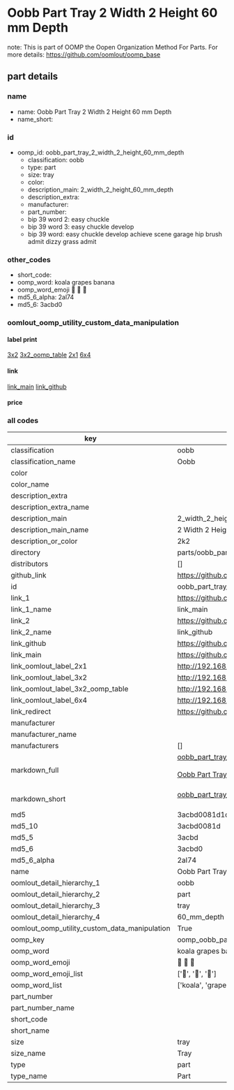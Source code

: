 # Oobb Part Tray 2 Width 2 Height 60 mm Depth  

note: This is part of OOMP the Oopen Organization Method For Parts. For more details: https://github.com/oomlout/oomp_base

##  part details
  







### name
* name: Oobb Part Tray 2 Width 2 Height 60 mm Depth
* name_short: 
### id
* oomp_id: oobb_part_tray_2_width_2_height_60_mm_depth
  * classification: oobb
  * type: part
  * size: tray
  * color: 
  * description_main: 2_width_2_height_60_mm_depth
  * description_extra: 
  * manufacturer: 
  * part_number: 
  * bip 39 word 2: easy chuckle
  * bip 39 word 3: easy chuckle develop
  * bip 39 word: easy chuckle develop achieve scene garage hip brush admit dizzy grass admit

### other_codes
* short_code: 
* oomp_word: koala grapes banana
* oomp_word_emoji :koala: :grapes: :banana:
* md5_6_alpha: 2al74
* md5_6: 3acbd0






### oomlout_oomp_utility_custom_data_manipulation
#### label print
[3x2](http://192.168.1.245:1112/?label=oomp%202al74)
[3x2_oomp_table](http://192.168.1.108:1112/?label=oomp%202al74)
[2x1](http://192.168.1.242:1112/?label=oomp%202al74)
[6x4](http://192.168.1.55:1112/?label=oomp%202al74)    

#### link

[link_main](https://github.com/oomlout/oomlout_oomp_version_1_messy/tree/main/parts/oobb_part_tray_2_width_2_height_60_mm_depth) [link_github](https://github.com/oomlout/oomlout_oomp_version_1_messy/tree/main/parts/oobb_part_tray_2_width_2_height_60_mm_depth)                             

#### price







### all codes 
| key | value |  
| --- | --- |  
| classification | oobb |  
| classification_name | Oobb |  
| color |  |  
| color_name |  |  
| description_extra |  |  
| description_extra_name |  |  
| description_main | 2_width_2_height_60_mm_depth |  
| description_main_name | 2 Width 2 Height 60 mm Depth |  
| description_or_color | 2k2 |  
| directory | parts/oobb_part_tray_2_width_2_height_60_mm_depth |  
| distributors | [] |  
| github_link | https://github.com/oomlout/oomlout_oomp_part_src/tree/main/parts/oobb_part_tray_2_width_2_height_60_mm_depth |  
| id | oobb_part_tray_2_width_2_height_60_mm_depth |  
| link_1 | https://github.com/oomlout/oomlout_oomp_version_1_messy/tree/main/parts/oobb_part_tray_2_width_2_height_60_mm_depth |  
| link_1_name | link_main |  
| link_2 | https://github.com/oomlout/oomlout_oomp_version_1_messy/tree/main/parts/oobb_part_tray_2_width_2_height_60_mm_depth |  
| link_2_name | link_github |  
| link_github | https://github.com/oomlout/oomlout_oomp_version_1_messy/tree/main/parts/oobb_part_tray_2_width_2_height_60_mm_depth |  
| link_main | https://github.com/oomlout/oomlout_oomp_version_1_messy/tree/main/parts/oobb_part_tray_2_width_2_height_60_mm_depth |  
| link_oomlout_label_2x1 | http://192.168.1.242:1112/?label=oomp%202al74 |  
| link_oomlout_label_3x2 | http://192.168.1.245:1112/?label=oomp%202al74 |  
| link_oomlout_label_3x2_oomp_table | http://192.168.1.108:1112/?label=oomp%202al74 |  
| link_oomlout_label_6x4 | http://192.168.1.55:1112/?label=oomp%202al74 |  
| link_redirect | https://github.com/oomlout/oomlout_oomp_version_1_messy/tree/main/parts/oobb_part_tray_2_width_2_height_60_mm_depth |  
| manufacturer |  |  
| manufacturer_name |  |  
| manufacturers | [] |  
| markdown_full | [oobb_part_tray_2_width_2_height_60_mm_depth](none)<br>[](none)<br>[Oobb Part Tray 2 Width 2 Height 60 Mm Depth](none)<br><br> |  
| markdown_short | [oobb_part_tray_2_width_2_height_60_mm_depth](none)<br><br> |  
| md5 | 3acbd0081d1d2d7d7de0401c790a222e |  
| md5_10 | 3acbd0081d |  
| md5_5 | 3acbd |  
| md5_6 | 3acbd0 |  
| md5_6_alpha | 2al74 |  
| name | Oobb Part Tray 2 Width 2 Height 60 mm Depth |  
| oomlout_detail_hierarchy_1 | oobb |  
| oomlout_detail_hierarchy_2 | part |  
| oomlout_detail_hierarchy_3 | tray |  
| oomlout_detail_hierarchy_4 | 60_mm_depth |  
| oomlout_oomp_utility_custom_data_manipulation | True |  
| oomp_key | oomp_oobb_part_tray_2_width_2_height_60_mm_depth |  
| oomp_word | koala grapes banana |  
| oomp_word_emoji | :koala: :grapes: :banana: |  
| oomp_word_emoji_list | [':koala:', ':grapes:', ':banana:'] |  
| oomp_word_list | ['koala', 'grapes', 'banana'] |  
| part_number |  |  
| part_number_name |  |  
| short_code |  |  
| short_name |  |  
| size | tray |  
| size_name | Tray |  
| type | part |  
| type_name | Part |  
